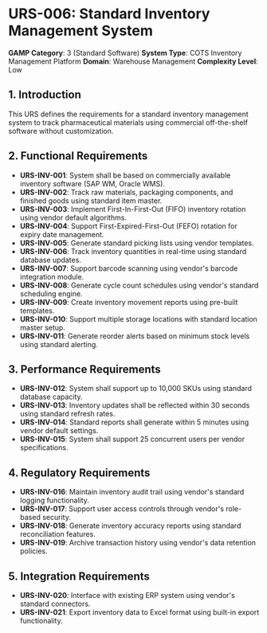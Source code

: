 # URS-006: Standard Inventory Management System
**GAMP Category**: 3 (Standard Software)
**System Type**: COTS Inventory Management Platform
**Domain**: Warehouse Management
**Complexity Level**: Low

## 1. Introduction
This URS defines the requirements for a standard inventory management system to track pharmaceutical materials using commercial off-the-shelf software without customization.

## 2. Functional Requirements
- **URS-INV-001**: System shall be based on commercially available inventory software (SAP WM, Oracle WMS).
- **URS-INV-002**: Track raw materials, packaging components, and finished goods using standard item master.
- **URS-INV-003**: Implement First-In-First-Out (FIFO) inventory rotation using vendor default algorithms.
- **URS-INV-004**: Support First-Expired-First-Out (FEFO) rotation for expiry date management.
- **URS-INV-005**: Generate standard picking lists using vendor templates.
- **URS-INV-006**: Track inventory quantities in real-time using standard database updates.
- **URS-INV-007**: Support barcode scanning using vendor's barcode integration module.
- **URS-INV-008**: Generate cycle count schedules using vendor's standard scheduling engine.
- **URS-INV-009**: Create inventory movement reports using pre-built templates.
- **URS-INV-010**: Support multiple storage locations with standard location master setup.
- **URS-INV-011**: Generate reorder alerts based on minimum stock levels using standard alerting.

## 3. Performance Requirements
- **URS-INV-012**: System shall support up to 10,000 SKUs using standard database capacity.
- **URS-INV-013**: Inventory updates shall be reflected within 30 seconds using standard refresh rates.
- **URS-INV-014**: Standard reports shall generate within 5 minutes using vendor default settings.
- **URS-INV-015**: System shall support 25 concurrent users per vendor specifications.

## 4. Regulatory Requirements
- **URS-INV-016**: Maintain inventory audit trail using vendor's standard logging functionality.
- **URS-INV-017**: Support user access controls through vendor's role-based security.
- **URS-INV-018**: Generate inventory accuracy reports using standard reconciliation features.
- **URS-INV-019**: Archive transaction history using vendor's data retention policies.

## 5. Integration Requirements
- **URS-INV-020**: Interface with existing ERP system using vendor's standard connectors.
- **URS-INV-021**: Export inventory data to Excel format using built-in export functionality.